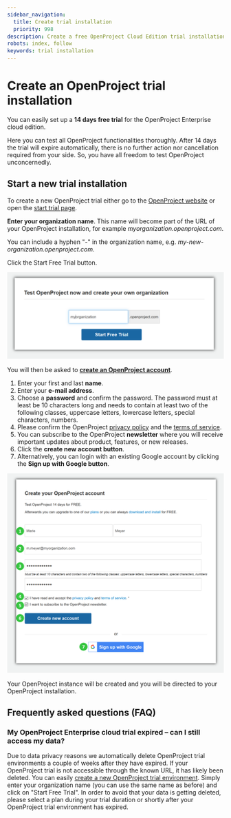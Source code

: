 ```yaml
---
sidebar_navigation:
  title: Create trial installation
  priority: 998
description: Create a free OpenProject Cloud Edition trial installation.
robots: index, follow
keywords: trial installation
---
```


# Create an OpenProject trial installation

You can easily set up a **14 days free trial** for the OpenProject Enterprise cloud edition.

Here you can test all OpenProject functionalities thoroughly. After 14 days the trial will expire automatically, there is no further action nor cancellation required from your side. So, you have all freedom to test OpenProject unconcernedly.

## Start a new trial installation

To create a new OpenProject trial either go to the [OpenProject website](https://www.openproject.org/) or open the [start trial page](https://start.openproject.com).

**Enter your organization name**. This name will become part of the URL of your OpenProject installation, for example *myorganization.openproject.com*.

You can include a hyphen "-" in the organization name, e.g. *my-new-organization.openproject.com*.

Click the Start Free Trial button.

![create OpenProject trial](image-20191202165638244.png)

You will then be asked to [**create an OpenProject account**](../../getting-started/sign-in-registration/#create-a-new-account).

1. Enter your first and last **name**. 
2. Enter your **e-mail address**.
3. Choose a **password** and confirm the password. The password must at least be 10 characters long and needs to contain at least two of the following classes, uppercase letters, lowercase letters, special characters, numbers.
4. Please confirm the OpenProject [privacy policy](https://www.openproject.org/data-privacy-and-security/) and the [terms of service](https://www.openproject.org/terms-of-service/).
5. You can subscribe to the OpenProject **newsletter** where you will receive important updates about product, features, or new releases.
6. Click the **create new account button**.
7. Alternatively, you can login with an existing Google account by clicking the **Sign up with Google button**.

![Cloud-create-trial](Cloud-create-trial.png)

Your OpenProject instance will be created and you will be directed to your OpenProject installation.

## Frequently asked questions (FAQ)

### My OpenProject Enterprise cloud trial expired – can I still access my data?

Due to data privacy reasons we automatically delete OpenProject trial environments a couple of weeks after they have expired.
If your OpenProject trial is not accessible through the known URL, it has likely been deleted.
You can easily [create a new OpenProject trial environment](https://start.openproject.com/). Simply enter your organization name (you can use the same name as before) and click on "Start Free Trial".
In order to avoid that your data is getting deleted, please select a plan during your trial duration or shortly after your OpenProject trial environment has expired.
